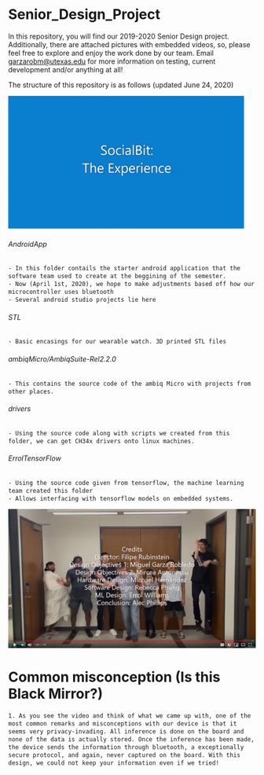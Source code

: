 

# Senior_Design_Project

In this repository, you will find our 2019-2020 Senior Design project. Additionally, there are attached pictures with embedded videos, so, please feel free to explore and enjoy the work done by our team. Email garzarobm@utexas.edu for more information on testing, current development and/or anything at all!


The structure of this repository is as follows (updated June 24, 2020)

![Filipe gif](etc/images/demo.gif)








###### AndroidApp
	- In this folder contails the starter android application that the software team used to create at the beggining of the semester. 
	- Now (April 1st, 2020), we hope to make adjustments based off how our microcontroller uses bluetooth
	- Several android studio projects lie here
###### STL
	- Basic encasings for our wearable watch. 3D printed STL files
###### ambiqMicro/AmbiqSuite-Rel2.2.0
	- This contains the source code of the ambiq Micro with projects from other places.
###### drivers
	- Using the source code along with scripts we created from this folder, we can get CH34x drivers onto linux machines. 
###### ErrolTensorFlow
	- Using the source code given from tensorflow, the machine learning team created this folder
	- Allows interfacing with tensorflow models on embedded systems. 

[![Everything Is AWESOME](etc/images/jumping.png)](https://youtu.be/StTqXEQ2l-Y?t=35s "Everything Is AWESOME")

# Common misconception (Is this Black Mirror?)
	1. As you see the video and think of what we came up with, one of the most common remarks and misconceptions with our device is that it seems very privacy-invading. All inference is done on the board and none of the data is actually stored. Once the inference has been made, the device sends the information through bluetooth, a exceptionally secure protocol, and again, never captured on the board. With this design, we could not keep your information even if we tried!

